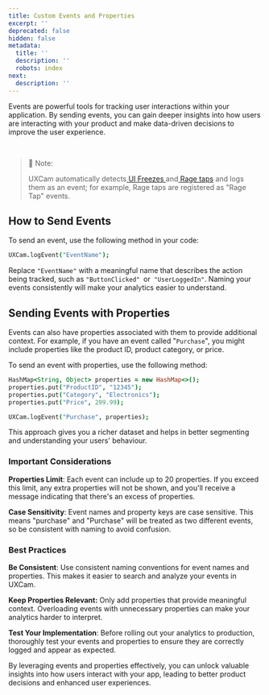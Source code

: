 ```yaml
---
title: Custom Events and Properties
excerpt: ''
deprecated: false
hidden: false
metadata:
  title: ''
  description: ''
  robots: index
next:
  description: ''
---
```

Events are powerful tools for tracking user interactions within your application. By sending events, you can gain deeper insights into how users are interacting with your product and make data-driven decisions to improve the user experience.

<br />

> 📘 Note:
>
> UXCam automatically detects[ UI Freezes ](https://help.uxcam.com/hc/en-us/articles/360045884471)and[ Rage taps](https://help.uxcam.com/hc/en-us/articles/360036136992) and logs them as an event; for example, Rage taps are registered as "Rage Tap" events.

## How to Send Events

To send an event, use the following method in your code:

```coffeescript Android
UXCam.logEvent("EventName");
```

Replace `"EventName"` with a meaningful name that describes the action being tracked, such as `"ButtonClicked" `or` "UserLoggedIn"`. Naming your events consistently will make your analytics easier to understand.

## Sending Events with Properties

Events can also have properties associated with them to provide additional context. For example, if you have an event called "`Purchase`", you might include properties like the product ID, product category, or price.

To send an event with properties, use the following method:

```coffeescript Android
HashMap<String, Object> properties = new HashMap<>();
properties.put("ProductID", "12345");
properties.put("Category", "Electronics");
properties.put("Price", 299.99);

UXCam.logEvent("Purchase", properties);

```

This approach gives you a richer dataset and helps in better segmenting and understanding your users' behaviour.

### Important Considerations

**Properties Limit**: Each event can include up to 20 properties. If you exceed this limit, any extra properties will not be shown, and you'll receive a message indicating that there's an excess of properties.

**Case Sensitivity**: Event names and property keys are case sensitive. This means "purchase" and "Purchase" will be treated as two different events, so be consistent with naming to avoid confusion.

### Best Practices

**Be Consistent**: Use consistent naming conventions for event names and properties. This makes it easier to search and analyze your events in UXCam.

**Keep Properties Relevant:** Only add properties that provide meaningful context. Overloading events with unnecessary properties can make your analytics harder to interpret.

**Test Your Implementation**: Before rolling out your analytics to production, thoroughly test your events and properties to ensure they are correctly logged and appear as expected.

By leveraging events and properties effectively, you can unlock valuable insights into how users interact with your app, leading to better product decisions and enhanced user experiences.
